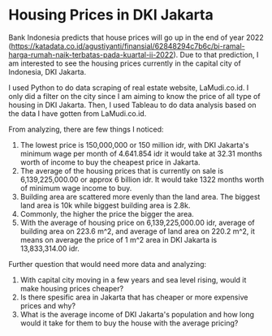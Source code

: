 # Housing Prices in DKI Jakarta
Bank Indonesia predicts that house prices will go up in the end of year 2022 (https://katadata.co.id/agustiyanti/finansial/62848294c7b6c/bi-ramal-harga-rumah-naik-terbatas-pada-kuartal-ii-2022). Due to that prediction, I am interested to see the housing prices currently in the capital city of Indonesia, DKI Jakarta. 

I used Python to do data scraping of real estate website, LaMudi.co.id. I only did a filter on the city since I am aiming to know the price of all type of housing in DKI Jakarta. Then, I used Tableau to do data analysis based on the data I have gotten from LaMudi.co.id.

From analyzing, there are few things I noticed:
1. The lowest price is 150,000,000 or 150 million idr, with DKI Jakarta's minimum wage per month of 4.641.854 idr it would take at 32.31 months worth of income to buy the cheapest price in Jakarta. 
2. The average of the housing prices that is currently on sale is 6,139,225,000.00 or approx 6 billion idr. It would take 1322 months worth of minimum wage income to buy. 
3. Building area are scattered more evenly than the land area. The biggest land area is 10k while biggest building area is 2.8k.
4. Commonly, the higher the price the bigger the area. 
5. With the average of housing price on 6,139,225,000.00 idr, average of building area on 223.6 m^2, and average of land area on 220.2 m^2, it means on average the price of 1 m^2 area in DKI Jakarta is 13,833,314.00 idr. 

Further question that would need more data and analyzing:
1. With capital city moving in a few years and sea level rising, would it make housing prices cheaper?
2. Is there spesific area in Jakarta that has cheaper or more expensive prices and why?
3. What is the average income of DKI Jakarta's population and how long would it take for them to buy the house with the average pricing?

